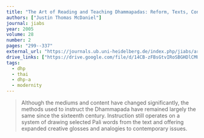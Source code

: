 ```yaml
---
title: "The Art of Reading and Teaching Dhammapadas: Reform, Texts, Contexts in Thai Buddhist History"
authors: ["Justin Thomas McDaniel"]
journal: jiabs
year: 2005
volume: 28
number: 2
pages: "299--337"
external_url: "https://journals.ub.uni-heidelberg.de/index.php/jiabs/article/download/8965/2858"
drive_links: ["https://drive.google.com/file/d/14CB-zFBsGtvIRoSBGHDlCMUDrKlfGONs/view?usp=drivesdk"]
tags:
  - dhp
  - thai
  - dhp-a
  - modernity
---
```


> Although the mediums and content have changed significantly, the methods used to instruct the Dhammapada have remained largely the same since the sixteenth century. Instruction still operates on a system of drawing selected Pali words from the text and offering expanded creative glosses and analogies to contemporary issues.
